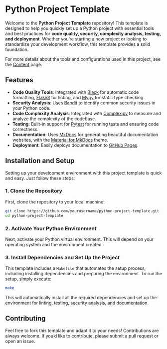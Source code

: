 # Python Project Template

Welcome to the **Python Project Template** repository! This template is designed to help you quickly set up a Python project with essential tools and best practices for **code quality, security, complexity analysis, testing, and deployment**. Whether you’re starting a new project or looking to standardize your development workflow, this template provides a solid foundation.

For more details about the tools and configurations used in this project, see the [Content](./content/content.md) page.

## Features

- **Code Quality Tools**: Integrated with [Black](https://github.com/psf/black) for automatic code formatting, [Flake8](https://flake8.pycqa.org/en/latest/) for linting, and [Mypy](http://mypy-lang.org/) for static type checking.
- **Security Analysis**: Uses [Bandit](https://bandit.readthedocs.io/en/latest/) to identify common security issues in your Python code.
- **Code Complexity Analysis**: Integrated with [Complexipy](https://rohaquinlop.github.io/complexipy/) to measure and analyze the complexity of the codebase.
- **Testing**: Built-in support for [Pytest](https://docs.pytest.org/en/stable/) for running tests and ensuring code correctness.
- **Documentation**: Uses [MkDocs](https://www.mkdocs.org/) for generating beautiful documentation websites, with the [Material for MkDocs](https://squidfunk.github.io/mkdocs-material/) theme.
- **Deployment**: Easily deploys documentation to [GitHub Pages](https://pages.github.com/).

## Installation and Setup

Setting up your development environment with this project template is quick and easy. Just follow these steps:

### **1. Clone the Repository**

First, clone the repository to your local machine:

```bash
git clone https://github.com/yourusername/python-project-template.git
cd python-project-template
```

### **2. Activate Your Python Environment**  

Next, activate your Python virtual environment. This will depend on your operating system and the environment created.

### **3. Install Dependencies and Set Up the Project**  

This template includes a `Makefile` that automates the setup process, including installing dependencies and preparing the environment. To run the setup, simply execute:

```bash
make
```

This will automatically install all the required dependencies and set up the environment for linting, testing, security analysis, and documentation.

## Contributing

Feel free to fork this template and adapt it to your needs! Contributions are always welcome. If you’d like to contribute, please submit a pull request or open an issue.
